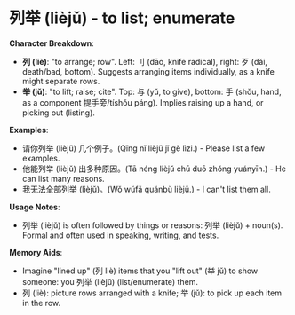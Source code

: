 # **列举 (lièjǔ) - to list; enumerate**

**Character Breakdown**:  
- **列 (liè)**: "to arrange; row". Left: 刂 (dāo, knife radical), right: 歹 (dǎi, death/bad, bottom). Suggests arranging items individually, as a knife might separate rows.  
- **举 (jǔ)**: "to lift; raise; cite". Top: 与 (yǔ, to give), bottom: 手 (shǒu, hand, as a component 提手旁/tíshǒu páng). Implies raising up a hand, or picking out (listing).

**Examples**:  
- 请你列举 (lièjǔ) 几个例子。(Qǐng nǐ lièjǔ jǐ gè lìzi.) - Please list a few examples.  
- 他能列举 (lièjǔ) 出多种原因。(Tā néng lièjǔ chū duō zhǒng yuányīn.) - He can list many reasons.  
- 我无法全部列举 (lièjǔ)。(Wǒ wúfǎ quánbù lièjǔ.) - I can't list them all.

**Usage Notes**:  
- 列举 (lièjǔ) is often followed by things or reasons: 列举 (lièjǔ) + noun(s). Formal and often used in speaking, writing, and tests.

**Memory Aids**:  
- Imagine "lined up" (列 liè) items that you "lift out" (举 jǔ) to show someone: you 列举 (lièjǔ) (list/enumerate) them.  
- 列 (liè): picture rows arranged with a knife; 举 (jǔ): to pick up each item in the row.